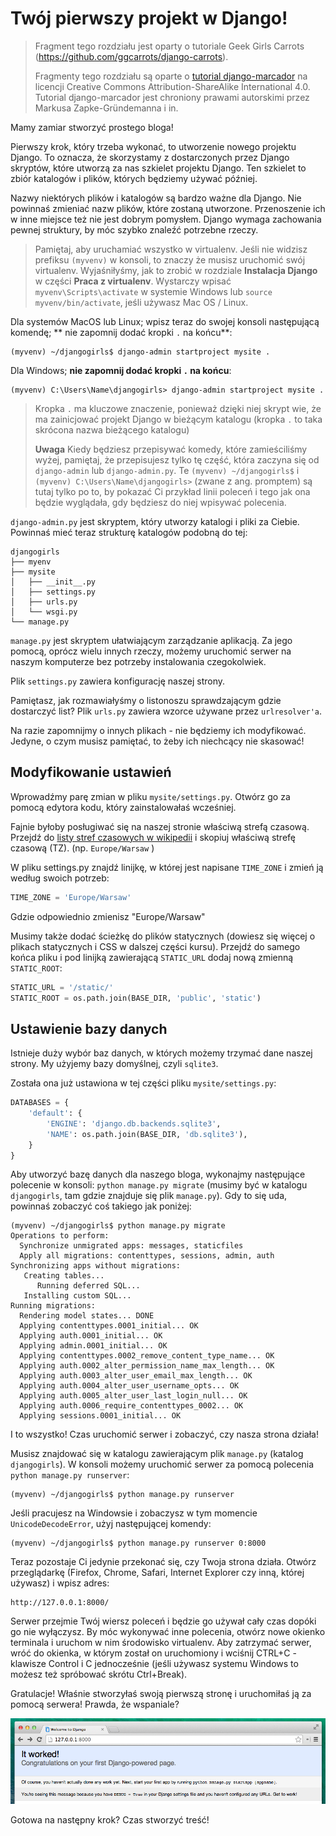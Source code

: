 # Twój pierwszy projekt w Django!

> Fragment tego rozdziału jest oparty o tutoriale Geek Girls Carrots (https://github.com/ggcarrots/django-carrots).
>
> Fragmenty tego rozdziału są oparte o [tutorial django-marcador][1] na licencji Creative Commons Attribution-ShareAlike International 4.0. Tutorial django-marcador jest chroniony prawami autorskimi przez Markusa Zapke-Gründemanna i in.

 [1]: http://django-marcador.keimlink.de/

Mamy zamiar stworzyć prostego bloga!

Pierwszy krok, który trzeba wykonać, to utworzenie nowego projektu Django. To oznacza, że skorzystamy z dostarczonych przez Django skryptów, które utworzą za nas szkielet projektu Django. Ten szkielet to zbiór katalogów i plików, których będziemy używać później.

Nazwy niektórych plików i katalogów są bardzo ważne dla Django. Nie powinnaś zmieniać nazw plików, które zostaną utworzone. Przenoszenie ich w inne miejsce też nie jest dobrym pomysłem. Django wymaga zachowania pewnej struktury, by móc szybko znaleźć potrzebne rzeczy.

> Pamiętaj, aby uruchamiać wszystko w virtualenv. Jeśli nie widzisz prefiksu `(myvenv)` w konsoli, to znaczy że musisz uruchomić swój virtualenv. Wyjaśniłyśmy, jak to zrobić w rozdziale **Instalacja Django** w części **Praca z virtualenv**. Wystarczy wpisać `myvenv\Scripts\activate` w systemie Windows lub `source myvenv/bin/activate`, jeśli używasz Mac OS / Linux.

Dla systemów MacOS lub Linux; wpisz teraz do swojej konsoli następującą komendę; ** nie zapomnij dodać kropki `.` na końcu**:

    (myvenv) ~/djangogirls$ django-admin startproject mysite .


Dla Windows; **nie zapomnij dodać kropki `.` na końcu**:

    (myvenv) C:\Users\Name\djangogirls> django-admin startproject mysite .


> Kropka `.` ma kluczowe znaczenie, ponieważ dzięki niej skrypt wie, że ma zainicjować projekt Django w bieżącym katalogu (kropka `.` to taka skrócona nazwa bieżącego katalogu)
>
> **Uwaga** Kiedy będziesz przepisywać komedy, które zamieściliśmy wyżej, pamiętaj, że przepisujesz tylko tę część, która zaczyna się od `django-admin` lub `django-admin.py`. Te `(myvenv) ~/djangogirls$` i `(myvenv) C:\Users\Name\djangogirls>` (zwane z ang. promptem) są tutaj tylko po to, by pokazać Ci przykład linii poleceń i tego jak ona będzie wyglądała, gdy będziesz do niej wpisywać polecenia.

`django-admin.py` jest skryptem, który utworzy katalogi i pliki za Ciebie. Powinnaś mieć teraz strukturę katalogów podobną do tej:

    djangogirls
    ├── myenv
    ├── mysite
    │   ├── __init__.py
    │   ├── settings.py
    │   ├── urls.py
    │   └── wsgi.py
    └── manage.py


`manage.py` jest skryptem ułatwiającym zarządzanie aplikacją. Za jego pomocą, oprócz wielu innych rzeczy, możemy uruchomić serwer na naszym komputerze bez potrzeby instalowania czegokolwiek.

Plik `settings.py` zawiera konfigurację naszej strony.

Pamiętasz, jak rozmawiałyśmy o listonoszu sprawdzającym gdzie dostarczyć list? Plik `urls.py` zawiera wzorce używane przez `urlresolver'a`.

Na razie zapomnijmy o innych plikach - nie będziemy ich modyfikować. Jedyne, o czym musisz pamiętać, to żeby ich niechcący nie skasować!

## Modyfikowanie ustawień

Wprowadźmy parę zmian w pliku `mysite/settings.py`. Otwórz go za pomocą edytora kodu, który zainstalowałaś wcześniej.

Fajnie byłoby posługiwać się na naszej stronie właściwą strefą czasową. Przejdź do [listy stref czasowych w wikipedii][2] i skopiuj właściwą strefę czasową (TZ). (np. `Europe/Warsaw` )

 [2]: https://en.wikipedia.org/wiki/List_of_tz_database_time_zones

W pliku settings.py znajdź linijkę, w której jest napisane `TIME_ZONE` i zmień ją według swoich potrzeb:

```python
TIME_ZONE = 'Europe/Warsaw'
```

Gdzie odpowiednio zmienisz "Europe/Warsaw"

Musimy także dodać ścieżkę do plików statycznych (dowiesz się więcej o plikach statycznych i CSS w dalszej części kursu). Przejdź do samego końca pliku i pod linijką zawierającą `STATIC_URL` dodaj nową zmienną `STATIC_ROOT`:

```python
STATIC_URL = '/static/'
STATIC_ROOT = os.path.join(BASE_DIR, 'public', 'static')
```

## Ustawienie bazy danych

Istnieje duży wybór baz danych, w których możemy trzymać dane naszej strony. My użyjemy bazy domyślnej, czyli `sqlite3`.

Została ona już ustawiona w tej części pliku `mysite/settings.py`:

```python
DATABASES = {
    'default': {
        'ENGINE': 'django.db.backends.sqlite3',
        'NAME': os.path.join(BASE_DIR, 'db.sqlite3'),
    }
}
```  

Aby utworzyć bazę danych dla naszego bloga, wykonajmy następujące polecenie w konsoli: `python manage.py migrate` (musimy być w katalogu `djangogirls`, tam gdzie znajduje się plik `manage.py`). Gdy to się uda, powinnaś zobaczyć coś takiego jak poniżej:

    (myvenv) ~/djangogirls$ python manage.py migrate
    Operations to perform:
      Synchronize unmigrated apps: messages, staticfiles
      Apply all migrations: contenttypes, sessions, admin, auth
    Synchronizing apps without migrations:
       Creating tables...
          Running deferred SQL...
       Installing custom SQL...
    Running migrations:
      Rendering model states... DONE
      Applying contenttypes.0001_initial... OK
      Applying auth.0001_initial... OK
      Applying admin.0001_initial... OK
      Applying contenttypes.0002_remove_content_type_name... OK
      Applying auth.0002_alter_permission_name_max_length... OK
      Applying auth.0003_alter_user_email_max_length... OK
      Applying auth.0004_alter_user_username_opts... OK
      Applying auth.0005_alter_user_last_login_null... OK
      Applying auth.0006_require_contenttypes_0002... OK
      Applying sessions.0001_initial... OK


I to wszystko! Czas uruchomić serwer i zobaczyć, czy nasza strona działa!

Musisz znajdować się w katalogu zawierającym plik `manage.py` (katalog `djangogirls`). W konsoli możemy uruchomić serwer za pomocą polecenia `python manage.py runserver`:

    (myvenv) ~/djangogirls$ python manage.py runserver


Jeśli pracujesz na Windowsie i zobaczysz w tym momencie `UnicodeDecodeError`, użyj następującej komendy:

    (myvenv) ~/djangogirls$ python manage.py runserver 0:8000


Teraz pozostaje Ci jedynie przekonać się, czy Twoja strona działa. Otwórz przeglądarkę (Firefox, Chrome, Safari, Internet Explorer czy inną, której używasz) i wpisz adres:

    http://127.0.0.1:8000/


Serwer przejmie Twój wiersz poleceń i będzie go używał cały czas dopóki go nie wyłączysz. By móc wykonywać inne polecenia, otwórz nowe okienko terminala i uruchom w nim środowisko virtualenv. Aby zatrzymać serwer, wróć do okienka, w którym został on uruchomiony i wciśnij CTRL+C - klawisze Control i C jednocześnie (jeśli używasz systemu Windows to możesz też spróbować skrótu Ctrl+Break).

Gratulacje! Właśnie stworzyłaś swoją pierwszą stronę i uruchomiłaś ją za pomocą serwera! Prawda, że wspaniale?

![Działa!][3]

 [3]: images/it_worked2.png

Gotowa na następny krok? Czas stworzyć treść!
